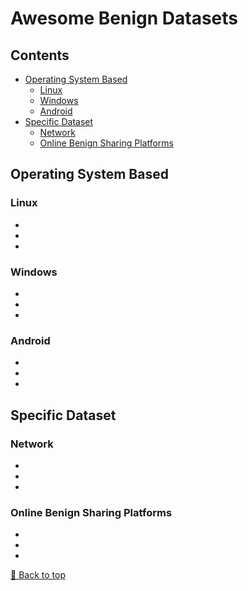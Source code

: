 # Awesome Benign Datasets


## Contents
  - [Operating System Based](#operating-system-based)
    - [Linux](#linux)
    - [Windows](#windows)
    - [Android](#android)
  - [Specific Dataset](#specific-dataset)
    - [Network](#network)
    - [Online Benign Sharing Platforms ](#online-benign-sharing-platforms)

## Operating System Based

### Linux
- 
-
-
### Windows
- 
-
- 
### Android
- 
-
-
## Specific Dataset

### Network 
- 
- 
- 

###  Online Benign Sharing Platforms
- 
- 
- 

[🔼 Back to top](#awesome-benign-datasets-)
